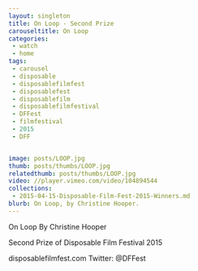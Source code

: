 ```yaml
---
layout: singleton
title: On Loop - Second Prize
carouseltitle: On Loop
categories:
 - watch
 - home
tags:
 - carousel
 - disposable
 - disposablefilmfest
 - disposablefest
 - disposablefilm
 - disposablefilmfestival
 - DFFest
 - filmfestival
 - 2015
 - DFF


image: posts/LOOP.jpg
thumb: posts/thumbs/LOOP.jpg
relatedthumb: posts/thumbs/LOOP.jpg
video: //player.vimeo.com/video/104894544
collections:
 - 2015-04-15-Disposable-Film-Fest-2015-Winners.md
blurb: On Loop, by Christine Hooper.
---
```


On Loop
By Christine Hooper

Second Prize of Disposable Film Festival 2015

disposablefilmfest.com
Twitter: @DFFest
